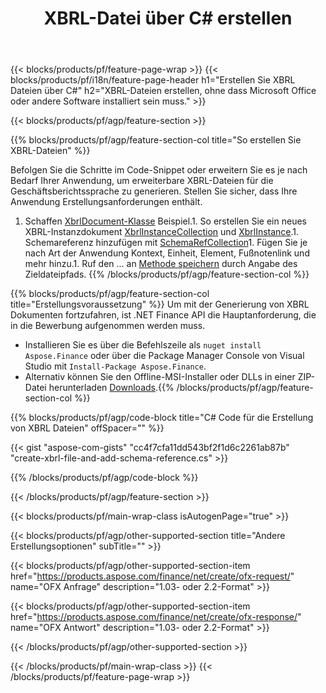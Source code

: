 ﻿---
title: XBRL-Datei über C# erstellen
description: Beispielcode für die Dateierstellung XBRL. Verwenden Sie API Beispielcode für die Batch-Generierung von XBRL Dateien in .NET-basierten Anwendungen. 
url: /de/net/create/xbrl/
family: finance
platformtag: net
feature: create
informat: XBRL
outformat: 
otherformats: 
---
{{< blocks/products/pf/feature-page-wrap >}}
{{< blocks/products/pf/i18n/feature-page-header h1="Erstellen Sie XBRL Dateien über C#" h2="XBRL-Dateien erstellen, ohne dass Microsoft Office oder andere Software installiert sein muss." >}}

{{< blocks/products/pf/agp/feature-section >}}

{{% blocks/products/pf/agp/feature-section-col title="So erstellen Sie XBRL-Dateien" %}}

Befolgen Sie die Schritte im Code-Snippet oder erweitern Sie es je nach Bedarf Ihrer Anwendung, um erweiterbare XBRL-Dateien für die Geschäftsberichtssprache zu generieren. Stellen Sie sicher, dass Ihre Anwendung Erstellungsanforderungen enthält.

1. Schaffen [XbrlDocument-Klasse](https://apireference.aspose.com/finance/net/aspose.finance.xbrl/xbrldocument) Beispiel.1. So erstellen Sie ein neues XBRL-Instanzdokument [XbrlInstanceCollection](https://apireference.aspose.com/finance/net/aspose.finance.xbrl/xbrlinstancecollection) und [XbrlInstance](https://apireference.aspose.com/finance/net/aspose.finance.xbrl/xbrlinstance).1. Schemareferenz hinzufügen mit [SchemaRefCollection](https://apireference.aspose.com/finance/net/aspose.finance.xbrl/schemarefcollection)1. Fügen Sie je nach Art der Anwendung Kontext, Einheit, Element, Fußnotenlink und mehr hinzu.1. Ruf den ... an [Methode speichern](https://apireference.aspose.com/finance/net/aspose.finance.xbrl.xbrldocument/save/methods/1) durch Angabe des Zieldateipfads.
{{% /blocks/products/pf/agp/feature-section-col %}}

{{% blocks/products/pf/agp/feature-section-col title="Erstellungsvoraussetzung" %}}
Um mit der Generierung von XBRL Dokumenten fortzufahren, ist .NET Finance API die Hauptanforderung, die in die Bewerbung aufgenommen werden muss. 
- Installieren Sie es über die Befehlszeile als ```nuget install Aspose.Finance``` oder über die Package Manager Console von Visual Studio mit ```Install-Package Aspose.Finance```.
- Alternativ können Sie den Offline-MSI-Installer oder DLLs in einer ZIP-Datei herunterladen [Downloads](https://downloads.aspose.com/finance/net).{{% /blocks/products/pf/agp/feature-section-col %}}

{{% blocks/products/pf/agp/code-block title="C# Code für die Erstellung von XBRL Dateien" offSpacer="" %}}

{{< gist "aspose-com-gists" "cc4f7cfa11dd543bf2f1d6c2261ab87b" "create-xbrl-file-and-add-schema-reference.cs" >}}

{{% /blocks/products/pf/agp/code-block %}}

{{< /blocks/products/pf/agp/feature-section >}}

{{< blocks/products/pf/main-wrap-class isAutogenPage="true" >}}

{{< blocks/products/pf/agp/other-supported-section title="Andere Erstellungsoptionen" subTitle="" >}}

{{< blocks/products/pf/agp/other-supported-section-item href="https://products.aspose.com/finance/net/create/ofx-request/" name="OFX Anfrage" description="1.03- oder 2.2-Format" >}}

{{< blocks/products/pf/agp/other-supported-section-item href="https://products.aspose.com/finance/net/create/ofx-response/" name="OFX Antwort" description="1.03- oder 2.2-Format" >}}

{{< /blocks/products/pf/agp/other-supported-section >}}

{{< /blocks/products/pf/main-wrap-class >}}
{{< /blocks/products/pf/feature-page-wrap >}}